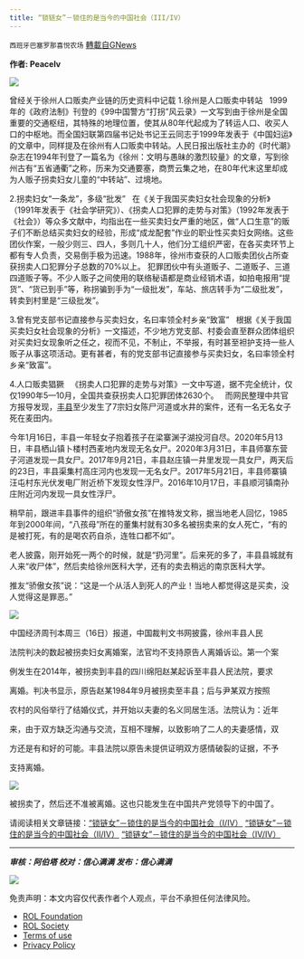 ```yaml
---
title: “锁链女”－锁住的是当今的中国社会（III/IV）
---
```

`西班牙巴塞罗那喜悦农场` [轉載自GNews](https://gnews.org/zh-hans/2041493/)

**作者: Peacelv**

![](https://assets.gnews.org/wp-content/uploads/2022/02/下载-3.jpg)

曾经关于徐州人口贩卖产业链的历史资料中记载
1.徐州是人口贩卖中转站
  1999年的《政府法制》刊登的《99中国警方“打拐”风云录》一文写到由于徐州是全国重要的交通枢纽，其特殊的地理位置，使其从80年代起成为了转运人口、收买人口的中枢地。而全国妇联第四届书记处书记王云同志于1999年发表于《中国妇运》的文章中，同样提及在徐州有人口贩卖中转站。人民日报出版社主办的《时代潮》杂志在1994年刊登了一篇名为《徐州：文明与愚昧的激烈较量》的文章，写到徐州古有“五省通衢”之称，历来为交通要塞，商贾云集之地，在80年代末这里却成为人贩子拐卖妇女儿童的“中转站”、过境地。

2.拐卖妇女“一条龙”，多级“批发”
  在《关于我国买卖妇女社会现象的分析》（1991年发表于《社会学研究》）、《拐卖人口犯罪的走势与对策》（1992年发表于《社会》）等众多文献中，均指出在一些买卖妇女严重的地区，做“人口生意”的贩子们不断总结买卖妇女的经验，形成“成龙配套”作业的职业性买卖妇女网络。这些团伙作案，一般少则三、四人，多则几十人，他们分工组织严密，在各买卖环节上都有专人负责，交易倒手极为迅速。1988年，徐州市查获的人口贩卖团伙占所查获拐卖人口犯罪分子总数的70%以上。
犯罪团伙中有头道贩子、二道贩子、三道四道贩子等。不少人贩子之间使用的联络秘语都是商业经销术语，如拍电报用“提货”、“货已到手”等，称拐骗到手为“一级批发”，车站、旅店转手为“二级批发”，转卖到村里是“三级批发”。

3.曾有党支部书记直接参与买卖妇女，名曰率领全村乡亲“致富”
  根据《关于我国买卖妇女社会现象的分析》一文描述，不少地方党支部、村委会直至群众团体组织对买卖妇女现象听之任之，视而不见，不制止，不举报，有时甚至袒护支持一些人贩子从事这项活动。更有甚者，有的党支部书记直接参与买卖妇女，名曰率领全村乡亲“致富”。

4.人口贩卖猖獗
  《拐卖人口犯罪的走势与对策》一文中写道，据不完全统计，仅仅1990年5—10月，全国共查获拐卖人口犯罪团体2630个。
  而网民整理中共官方报导发现，[丰县](https://www.ntdtv.com/gb/%E4%B8%B0%E5%8E%BF.htm)至少发生了7宗妇女陈尸河道或水井的案件，还有一名无名女子死在麦田内。

今年1月16日，丰县一年轻女子抱着孩子在梁寨渊子湖投河自尽。2020年5月13日，丰县栖山镇卜楼村西麦地内发现无名女尸。2020年3月31日，丰县师寨东营子河道发现一具女尸。2017年9月21日，丰县赵庄镇一井里发现一具女尸，两天后的23日，丰县渠集村高庄河内也发现一无名女尸。2017年5月21日，丰县师寨镇汪屯村东光伏发电厂附近桥下发现女性浮尸。2016年10月17日，丰县顺河镇南孙庄附近河内发现一具女性浮尸。

稍早前，跟进丰县事件的组织“骄傲女孩”在推特发文称，据当地老人回忆，1985年到2000年间，“八孩母”所在的董集村就有30多名被拐卖来的女人死亡，“有的是被打死，有的是喝农药自杀，连牲口都不如”。

老人披露，刚开始死一两个的时候，就是“扔河里”。后来死的多了，丰县县城就有人来“收尸体”，然后卖给徐州医科大学，还有的卖去稍远的南京医科大学。

推友“骄傲女孩”说：“这是一个从活人到死人的产业！当地人都觉得这是买卖，没人觉得这是罪恶。”

![](https://assets.gnews.org/wp-content/uploads/2022/02/tempsnip锁链女－锁住的是当今的中国社会5.png)

中国经济周刊本周三（16日）报道，中国裁判文书网披露，徐州丰县人民

法院判决的数起被拐卖妇女离婚案，法官均不支持原告人离婚诉讼。第一个案

例发生在2014年，被拐卖到丰县的四川绵阳赵某起诉至丰县人民法院，要求

离婚。判决书显示，原告赵某1984年9月被拐卖至丰县；后与尹某双方按照

农村的风俗举行了结婚仪式，并开始以夫妻的名义同居生活。法院认为：近年

来，由于双方缺乏沟通与交流，互相不理解，以致影响了二人的夫妻感情，双

方还是有和好的可能。丰县法院以原告未提供证明双方感情破裂的证据，不予

支持离婚。

![](https://assets.gnews.org/wp-content/uploads/2022/02/tempsnip锁链女－锁住的是当今的中国社会6.png)

被拐卖了，然后还不准被离婚。这也只能发生在中国共产党领导下的中国了。

请阅读相关文章链接：[“锁链女”－锁住的是当今的中国社会（I/IV）](https://gnews.org/zh-hans/2038147/)
 [“锁链女”－锁住的是当今的中国社会（II/IV）](https://gnews.org/zh-hans/2041410/)
 [“锁链女”－锁住的是当今的中国社会（IV/IV）](https://gnews.org/zh-hans/2041550/)

* * *

***审核：阿伯塔
校对：信心满满
发布：信心满满***

![](https://assets.gnews.org/wp-content/uploads/2022/02/西喜-6.jpeg)

 

免责声明：本文内容仅代表作者个人观点，平台不承担任何法律风险。

- [ROL Foundation](https://rolfoundation.org/)
- [ROL Society](https://rolsociety.org/)
- [Terms of use](https://gnews.org/terms-of-use-3/)
- [Privacy Policy](https://gnews.org/privacy-policy/)
